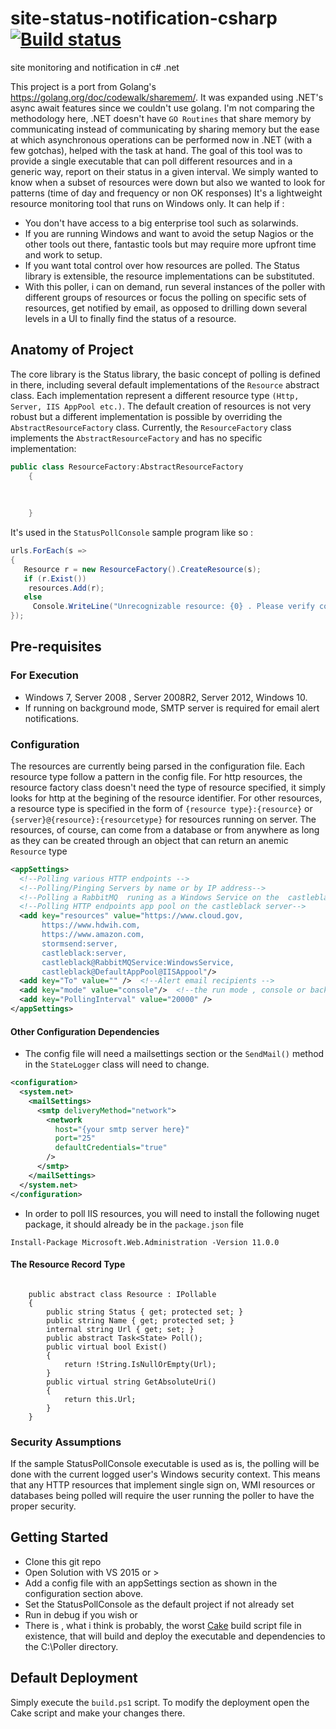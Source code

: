 # site-status-notification-csharp [![Build status](https://ci.appveyor.com/api/projects/status/mffy7ljrpofao9r2/branch/master?svg=true)](https://ci.appveyor.com/project/bizoton19/site-status-notification-csharp/branch/master)
site monitoring and notification in c# .net

This project is a port from Golang's https://golang.org/doc/codewalk/sharemem/. It was expanded using .NET's async await features since we couldn't use golang. I'm not comparing the methodology here, .NET doesn't have `GO Routines` that share memory by communicating instead of communicating by sharing memory but the ease at which asynchronous operations can be performed now in .NET (with a few gotchas), helped with the task at hand.
The goal of this tool was to provide a single executable that can poll different resources and in a generic way, report on their status in a given interval. We simply wanted to know when a subset of resources were down but also we wanted to look for patterns (time of day and frequency or non OK responses)
It's a lightweight resource monitoring tool that runs on Windows only. It can help if :
* You don't have access to a big enterprise tool such as solarwinds.
* If you are running Windows and want to avoid the setup Nagios or the other tools out there, fantastic tools but may require more upfront time and work to setup.
* If you want total control over how resources are polled. The Status library is extensible, the resource implementations can be substituted.
* With this poller, i can on demand, run several instances of the poller with different groups of resources or focus the polling on specific sets of resources, get notified by email, as opposed to drilling down several levels in a UI to finally find the status of a resource.


## Anatomy of Project
The core library is the Status library, the basic concept of polling is defined in there, including several default implementations of the `Resource` abstract class. Each implementation represent a different resource type `(Http, Server, IIS AppPool etc.)`. The default creation of resources is not very robust but a different implementation is possible by overriding the `AbstractResourceFactory` class.
Currently, the `ResourceFactory` class implements the `AbstractResourceFactory` and has no specific implementation:

```csharp
public class ResourceFactory:AbstractResourceFactory
    {
       
        
        
    }
```
It's used in the `StatusPollConsole` sample program like so :

```csharp 
urls.ForEach(s =>
{
   Resource r = new ResourceFactory().CreateResource(s);
   if (r.Exist())
    resources.Add(r);
   else
     Console.WriteLine("Unrecognizable resource: {0} . Please verify config file", string.Concat(r.Name, "@", r.GetAbsoluteUri()));
});
```

## Pre-requisites
### For Execution
* Windows 7, Server 2008 , Server 2008R2, Server 2012, Windows 10.
* If running on background mode, SMTP server is required for email alert notifications.

### Configuration
The resources are currently being parsed in the configuration file.
Each resource type follow a pattern in the config file.
  For http resources, the resource factory class doesn't need the type of resource specified, it simply looks for http at the begining of the resource identifier. 
  For other resources, a resource type is specified in the form of `{resource type}:{resource}` or `{server}@{resource}:{resourcetype}` for resources running on server. The resources, of course, can come from a database or from anywhere as long as they can be created through an object that can return an anemic `Resource` type
  ```xml
  <appSettings>
    <!--Polling various HTTP endpoints -->
    <!--Polling/Pinging Servers by name or by IP address-->
    <!--Polling a RabbitMQ  runing as a Windows Service on the  castleblack server-->
    <!--Polling HTTP endpoints app pool on the castleblack server-->
    <add key="resources" value="https://www.cloud.gov,
         https://www.hdwih.com,
         https://www.amazon.com,
         stormsend:server,
         castleblack:server,
         castleblack@RabbitMQService:WindowsService, 
         castleblack@DefaultAppPool@IISAppool"/> 
    <add key="To" value="" />  <!--Alert email recipients -->
    <add key="mode" value="console"/>  <!--the run mode , console or background -->
    <add key="PollingInterval" value="20000" />
  </appSettings>
  ```
#### Other Configuration Dependencies
* The config file will need a mailsettings section or the `SendMail()` method in the `StateLogger` class will need to change.
```xml
<configuration>  
  <system.net>  
    <mailSettings>  
      <smtp deliveryMethod="network">  
        <network  
          host="{your smtp server here}"  
          port="25"  
          defaultCredentials="true"  
        />  
      </smtp>  
    </mailSettings>  
  </system.net>  
</configuration>
```
* In order to poll IIS resources, you will need to install the following nuget package, it should already be in the `package.json` file
```
Install-Package Microsoft.Web.Administration -Version 11.0.0

```
#### The Resource Record Type
```

    public abstract class Resource : IPollable
    {
        public string Status { get; protected set; }
        public string Name { get; protected set; }
        internal string Url { get; set; }
        public abstract Task<State> Poll();
        public virtual bool Exist()
        {
            return !String.IsNullOrEmpty(Url);
        }
        public virtual string GetAbsoluteUri()
        {
            return this.Url;
        }
    }
```
### Security Assumptions
If the sample StatusPollConsole executable is used as is, the polling will be done with the current logged user's Windows security context. This means that any HTTP resources that implement single sign on, WMI resources or databases being polled will require the user running the poller to have the proper security.
## Getting Started
* Clone this git repo
* Open Solution with VS 2015 or >
* Add a config file with an appSettings section as shown in the configuration section above.
* Set the StatusPollConsole as the default project if not already set
* Run in debug if you wish or 
* There is , what i think is probably, the worst [Cake](https://cakebuild.net/) build script file in existence, that will build and deploy the executable and dependencies to the C:\Poller directory.
## Default Deployment
Simply execute the `build.ps1` script.
To modify the deployment open the Cake script and make your changes there.




